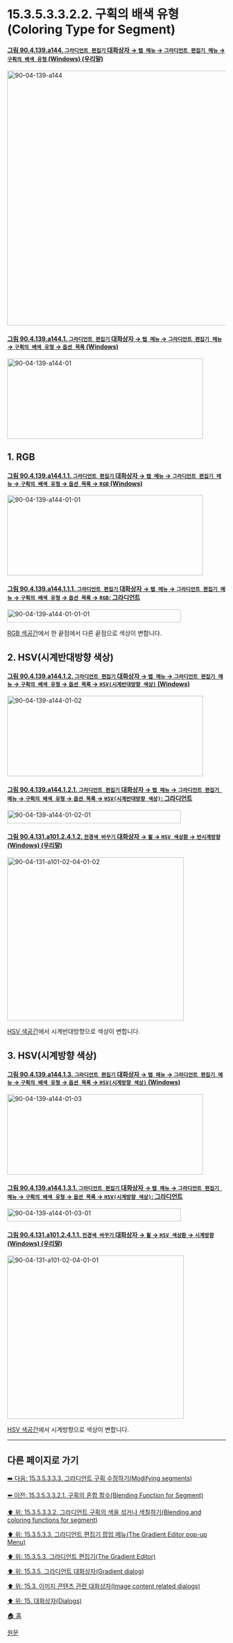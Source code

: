 # 15.3.5.3.3.2.2. 구획의 배색 유형(Coloring Type for Segment)

<a id="90-04-139-a144"></a>

#### [그림 90.4.139.a144. `그라디언트 편집기` 대화상자 → `탭 메뉴` → `그라디언트 편집기 메뉴` → `구획의 배색 유형` (Windows) (우리말)](./90-04-0139-gradient_editor.md#90-04-139-a144)
<img width="675" height="586" alt="90-04-139-a144" src="https://github.com/user-attachments/assets/09bb03f8-f48f-4afd-9158-0c942bc61364" />

<a id="90-04-139-a144-01"></a>

#### [그림 90.4.139.a144.1. `그라디언트 편집기` 대화상자 → `탭 메뉴` → `그라디언트 편집기 메뉴` → `구획의 배색 유형` → `옵션 목록` (Windows)](./90-04-0139-gradient_editor.md#90-04-139-a144-01)
<img width="451" height="185" alt="90-04-139-a144-01" src="https://github.com/user-attachments/assets/b822e69e-9ab4-492a-9b9e-6003dbc43d96" />

<a id="15-03-05-03-03-02-02-s1"></a>

## 1. RGB

<a id="90-04-139-a144-01-01"></a>

#### [그림 90.4.139.a144.1.1. `그라디언트 편집기` 대화상자 → `탭 메뉴` → `그라디언트 편집기 메뉴` → `구획의 배색 유형` → `옵션 목록` → `RGB` (Windows)](./90-04-0139-gradient_editor.md#90-04-139-a144-01-01)
<img width="451" height="185" alt="90-04-139-a144-01-01" src="https://github.com/user-attachments/assets/4e8b1c3a-46f3-4ae8-bf9e-699042eb56b4" />

<a id="90-04-139-a144-01-01-01"></a>

#### [그림 90.4.139.a144.1.1.1. `그라디언트 편집기` 대화상자 → `탭 메뉴` → `그라디언트 편집기 메뉴` → `구획의 배색 유형` → `옵션 목록` → `RGB`: 그라디언트](./90-04-0139-gradient_editor.md#90-04-139-a144-01-01-01)
<img width="400" height="30" alt="90-04-139-a144-01-01-01" src="https://github.com/user-attachments/assets/9965e81c-0243-4176-854a-051b7aa286cd" />

[RGB 색공간](./19-glossaryx-color_mode_rgb.md)에서 한 끝점에서 다른 끝점으로 색상이 변합니다.

<a id="15-03-05-03-03-02-02-s2"></a>

## 2. HSV(시계반대방향 색상)

<a id="90-04-139-a144-01-02"></a>

#### [그림 90.4.139.a144.1.2. `그라디언트 편집기` 대화상자 → `탭 메뉴` → `그라디언트 편집기 메뉴` → `구획의 배색 유형` → `옵션 목록` → `HSV(시계반대방향 색상)` (Windows)](./90-04-0139-gradient_editor.md#90-04-139-a144-01-02)
<img width="451" height="185" alt="90-04-139-a144-01-02" src="https://github.com/user-attachments/assets/cf6387bb-8229-4c4c-aa0a-74d1f4443e39" />

<a id="90-04-139-a144-01-02-01"></a>

#### [그림 90.4.139.a144.1.2.1. `그라디언트 편집기` 대화상자 → `탭 메뉴` → `그라디언트 편집기 메뉴` → `구획의 배색 유형` → `옵션 목록` → `HSV(시계반대방향 색상)`: 그라디언트](./90-04-0139-gradient_editor.md#90-04-139-a144-01-02-01)
<img width="400" height="30" alt="90-04-139-a144-01-02-01" src="https://github.com/user-attachments/assets/9e6dc2e6-c1e9-4721-8da6-fa8f2d100125" />

<a id="90-04-131-a101-02-04-01-02"></a>

#### [그림 90.4.131.a101.2.4.1.2. `전경색 바꾸기` 대화상자 → `휠` → `HSV 색상환` → `반시계방향` (Windows) (우리말)](./90-04-0131-change_foreground_color.md#90-04-131-a101-02-04-01-02)
<img width="407" height="376" alt="90-04-131-a101-02-04-01-02" src="https://github.com/user-attachments/assets/bb3c9281-5573-48e0-9dee-21ef91cd94ec" />

[HSV 색공간](./19-glossaryx-color_model_hsv.md)에서 시계반대방향으로 색상이 변합니다.

<a id="15-03-05-03-03-02-02-s3"></a>

## 3. HSV(시계방향 색상)

<a id="90-04-139-a144-01-03"></a>

#### [그림 90.4.139.a144.1.3. `그라디언트 편집기` 대화상자 → `탭 메뉴` → `그라디언트 편집기 메뉴` → `구획의 배색 유형` → `옵션 목록` → `HSV(시계방향 색상)` (Windows)](./90-04-0139-gradient_editor.md#90-04-139-a144-01-03)
<img width="451" height="185" alt="90-04-139-a144-01-03" src="https://github.com/user-attachments/assets/d6a53da5-54cf-49c0-ad6a-028f6336d18f" />

<a id="90-04-139-a144-01-03-01"></a>

#### [그림 90.4.139.a144.1.3.1. `그라디언트 편집기` 대화상자 → `탭 메뉴` → `그라디언트 편집기 메뉴` → `구획의 배색 유형` → `옵션 목록` → `HSV(시계방향 색상)`: 그라디언트](./90-04-0139-gradient_editor.md#90-04-139-a144-01-03-01)
<img width="400" height="30" alt="90-04-139-a144-01-03-01" src="https://github.com/user-attachments/assets/ddff1562-0cbd-475e-a1ce-f0ddb0155707" />

<a id="90-04-131-a101-02-04-01-01"></a>

#### [그림 90.4.131.a101.2.4.1.1. `전경색 바꾸기` 대화상자 → `휠` → `HSV 색상환` → `시계방향` (Windows) (우리말)](./90-04-0131-change_foreground_color.md#90-04-131-a101-02-04-01-01)
<img width="407" height="376" alt="90-04-131-a101-02-04-01-01" src="https://github.com/user-attachments/assets/833ba051-139c-4304-aeac-0e08d8a66282" />

[HSV 색공간](./19-glossaryx-color_model_hsv.md)에서 시계방향으로 색상이 변합니다.

***

## 다른 페이지로 가기

[➡️ 다음: 15.3.5.3.3.3. 그라디언트 구획 수정하기(Modifying segments)](./15-03-05-03-03-03-00-modifying_segments.md)

[⬅️ 이전: 15.3.5.3.3.2.1. 구획의 혼합 함수(Blending Function for Segment)](./15-03-05-03-03-02-01-blending_function_for_segment.md)

[⬆️ 위: 15.3.5.3.3.2. 그라디언트 구획의 색을 섞거나 색칠하기(Blending and coloring functions for segment)](./15-03-05-03-03-02-00-blending_n_coloring_functions_for_segment.md)

[⬆️ 위: 15.3.5.3.3. 그라디언트 편집기 팝업 메뉴(The Gradient Editor pop-up Menu)](./15-03-05-03-03-00-the_gradient_editor_pop_up_menu.md)

[⬆️ 위: 15.3.5.3. 그라디언트 편집기(The Gradient Editor)](./15-03-05-03-00-the_gradient_editor.md)

[⬆️ 위: 15.3.5. 그라디언트 대화상자(Gradient dialog)](./15-03-05-00-gradient_dialog.md)

[⬆️ 위: 15.3. 이미지 콘텐츠 관련 대화상자(Image content related dialogs)](./15-03-00-image-content-related-dialogs.md)

[⬆️ 위: 15. 대화상자(Dialogs)](./15-00-dialogs.md)

[🏠 홈](./00-home.md)

[원문](https://docs.gimp.org/2.10/ko/gimp-gradient-dialog.html#gimp-gradient-editor-dialog-menu)
